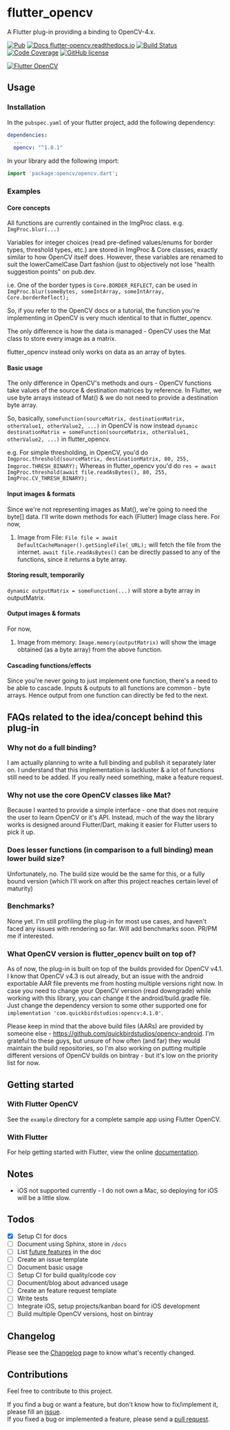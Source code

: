 # flutter_opencv

A Flutter plug-in providing a binding to OpenCV-4.x.

[![Pub](https://img.shields.io/pub/v/opencv.svg)](https://pub.dartlang.org/packages/opencv)
[![Docs flutter-opencv.readthedocs.io](https://img.shields.io/website-up-down-green-red/http/flutter-opencv.readthedocs.io.svg)](https://flutter-opencv.readthedocs.io/)
[![Build Status](https://travis-ci.org/AdityaMulgundkar/flutter_opencv.svg?branch=master)](https://travis-ci.com/AdityaMulgundkar/flutter_opencv)
[![Code Coverage](https://codecov.io/gh/AdityaMulgundkar/flutter_opencv/branch/master/graph/badge.svg)](https://codecov.io/gh/AdityaMulgundkar/flutter_opencv)
[![GitHub license](https://img.shields.io/github/license/AdityaMulgundkar/flutter_opencv.svg)](https://github.com/AdityaMulgundkar/flutter_opencv/blob/master/LICENSE)

[![Flutter OpenCV](https://media.giphy.com/media/M9UOQmSYQrWgOkYqO8/giphy.gif)](https://pub.dartlang.org/packages/opencv)

## Usage

### Installation

In the `pubspec.yaml` of your flutter project, add the following dependency:

```yaml
dependencies:
  ...
  opencv: "^1.0.1"
```

In your library add the following import:

```dart
import 'package:opencv/opencv.dart';
```

### Examples

#### Core concepts
All functions are currently contained in the ImgProc class.
e.g. `ImgProc.blur(...)`

Variables for integer choices (read pre-defined values/enums for border types, threshold types, etc.) are stored in ImgProc & Core classes, exactly similar to how OpenCV itself does.
However, these variables are renamed to suit the lowerCamelCase Dart fashion (just to objectively not lose "health suggestion points" on pub.dev.

i.e. One of the border types is `Core.BORDER_REFLECT`,
can be used in `ImgProc.blur(someBytes, someIntArray, someIntArray, Core.borderReflect);`

So, if you refer to the OpenCV docs or a tutorial, the function you're implementing in OpenCV is very much identical to that in flutter_opencv.

The only difference is how the data is managed - OpenCV uses the Mat class to store every image as a matrix.

flutter_opencv instead only works on data as an array of bytes.

#### Basic usage
The only difference in OpenCV's methods and ours - OpenCV functions take values of the source & destination matrices by reference. In Flutter, we use byte arrays instead of Mat() & we do not need to provide a destination byte array.

So, basically,
`someFunction(sourceMatrix, destinationMatrix, otherValue1, otherValue2, ...)` in OpenCV
is now instead
`dynamic destinationMatrix = someFunction(sourceMatrix, otherValue1, otherValue2, ...)` in flutter_opencv.

e.g.
For simple thresholding, in OpenCV, you'd do `Imgproc.threshold(sourceMatrix, destinationMatrix, 80, 255, Imgproc.THRESH_BINARY);`
Whereas in flutter_opencv you'd do `res = await ImgProc.threshold(await file.readAsBytes(), 80, 255, ImgProc.CV_THRESH_BINARY);`

#### Input images & formats
Since we're not representing images as Mat(), we're going to need the byte[] data. I'll write down methods for each (Flutter) Image class here.
For now,
1. Image from File:
`File file = await DefaultCacheManager().getSingleFile(_URL);` will fetch the file from the internet.
`await file.readAsBytes()` can be directly passed to any of the functions, since it returns a byte array.

#### Storing result, temporarily
`dynamic outputMatrix = someFunction(...)` will store a byte array in outputMatrix.

#### Output images & formats
For now,
1. Image from memory:
`Image.memory(outputMatrix)` will show the image obtained (as a byte array) from the above function.

#### Cascading functions/effects
Since you're never going to just implement one function, there's a need to be able to cascade. Inputs & outputs to all functions are common - byte arrays. Hence output from one function can directly be fed to the next.

## FAQs related to the idea/concept behind this plug-in

### Why not do a full binding?
I am actually planning to write a full binding and publish it separately later on. I understand that this implementation is lackluster & a lot of functions still need to be added. If you really need something, make a feature request.

### Why not use the core OpenCV classes like Mat?
Because I wanted to provide a simple interface - one that does not require the user to learn OpenCV or it's API. Instead, much of the way the library works is designed around Flutter/Dart, making it easier for Flutter users to pick it up.

### Does lesser functions (in comparison to a full binding) mean lower build size?
Unfortunately, no. The build size would be the same for this, or a fully bound version (which I'll work on after this project reaches certain level of maturity)

### Benchmarks?
None yet. I'm still profiling the plug-in for most use cases, and haven't faced any issues with rendering so far. Will add benchmarks soon. PR/PM me if interested.

### What OpenCV version is flutter_opencv built on top of?
As of now, the plug-in is built on top of the builds provided for OpenCV v4.1. I know that OpenCV v4.3 is out already, but an issue with the android exportable AAR file prevents me from hosting multiple versions right now.
In case you need to change your OpenCV version (read downgrade) while working with this library, you can change it the android/build.gradle file. Just change the dependency version to some other supported one for `implementation 'com.quickbirdstudios:opencv:4.1.0'`.

Please keep in mind that the above build files (AARs) are provided by someone else - https://github.com/quickbirdstudios/opencv-android. I'm grateful to these guys, but unsure of how often (and far) they would maintain the build repositories, so I'm also working on putting multiple different versions of OpenCV builds on bintray - but it's low on the priority list for now.

## Getting started

### With Flutter OpenCV
See the `example` directory for a complete sample app using Flutter OpenCV.

### With Flutter
For help getting started with Flutter, view the online [documentation](https://flutter.io/).

## Notes
 * iOS not supported currently - I do not own a Mac, so deploying for iOS will be a little slow.

## Todos
   - [x] Setup CI for docs
   - [ ] Document using Sphinx, store in `/docs`
   - [ ] List [future features](https://docs.opencv.org/2.4/index.html) in the doc
   - [ ] Create an issue template
   - [ ] Document basic usage
   - [ ] Setup CI for build quality/code cov
   - [ ] Document/blog about advanced usage
   - [ ] Create an feature request template
   - [ ] Write tests
   - [ ] Integrate iOS, setup projects/kanban board for iOS development
   - [ ] Build multiple OpenCV versions, host on bintray

## Changelog

Please see the [Changelog](https://github.com/AdityaMulgundkar/flutter_opencv/blob/master/CHANGELOG.md) page to know what's recently changed.

## Contributions

Feel free to contribute to this project.

If you find a bug or want a feature, but don't know how to fix/implement it, please fill an [issue](https://github.com/AdityaMulgundkar/flutter_opencv/issues).  
If you fixed a bug or implemented a feature, please send a [pull request](https://github.com/AdityaMulgundkar/flutter_opencv/pulls).
